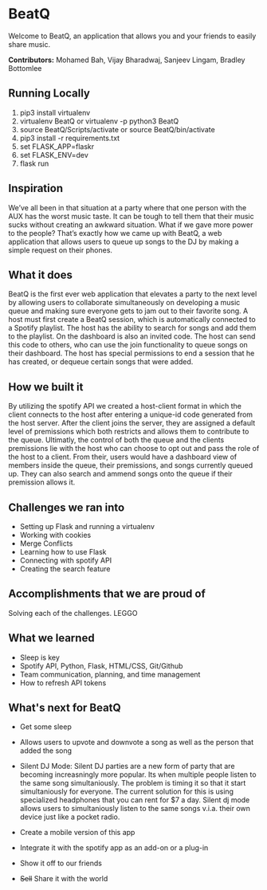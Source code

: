 # BeatQ
Welcome to BeatQ, an application that allows you and your friends to easily share music.


**Contributors:** Mohamed Bah, Vijay Bharadwaj, Sanjeev Lingam, Bradley Bottomlee


## Running Locally 
1. pip3 install virtualenv
2. virtualenv BeatQ or virtualenv -p python3 BeatQ
3. source BeatQ/Scripts/activate  or source BeatQ/bin/activate
4. pip3 install -r requirements.txt
5. set FLASK_APP=flaskr
6. set FLASK_ENV=dev
7. flask run

## Inspiration
We’ve all been in that situation at a party where that one person with the AUX has the worst music taste. It can be tough to tell them that their music sucks without creating an awkward situation. What if we gave more power to the people? That’s exactly how we came up with BeatQ, a web application that allows users to queue up songs to the DJ by making a simple request on their phones.

## What it does
BeatQ is the first ever web application that elevates a party to the next level by allowing users to collaborate simultaneously on developing a music queue and making sure everyone gets to jam out to their favorite song. A host must first create a BeatQ session, which is automatically connected to a Spotify playlist. The host has the ability to search for songs and add them to the playlist. On the dashboard is also an invited code. The host can send this code to others, who can use the join functionality to queue songs on their dashboard. The host has special permissions to end a session that he has created, or dequeue certain songs that were added. 

## How we built it
By utilizing the spotify API we created a host-client format in which the client connects to the host after entering a unique-id code generated from the host server. After the client joins the server, they are assigned a default level of premissions which both restricts and allows them to contribute to the queue. Ultimatly, the control of both the queue and the clients premissions lie with the host who can choose to opt out and pass the role of the host to a client. From their, users would have a dashboard view of members inside the queue, their premissions, and songs currently queued up. They can also search and ammend songs onto the queue if their premission allows it. 

## Challenges we ran into
* Setting up Flask and running a virtualenv
* Working with cookies
* Merge Conflicts
* Learning how to use Flask
* Connecting with spotify API
* Creating the search feature 

## Accomplishments that we are proud of
Solving each of the challenges. LEGGO

## What we learned
* Sleep is key
* Spotify API, Python, Flask, HTML/CSS, Git/Github
* Team communication, planning, and time management
* How to refresh API tokens 

## What's next for BeatQ

* Get some sleep

* Allows users to upvote and downvote a song as well as the person that added the song

* Silent DJ Mode: Silent DJ parties are a new form of party that are becoming increasningly more popular. Its when multiple people listen to the same song simultaniously. The problem is timing it so that it start simultaniously for everyone. The current solution for this is using specialized headphones that you can rent for $7 a day. Silent dj mode allows users to simultaniously listen to the same songs v.i.a. their own device just like a pocket radio. 

* Create a mobile version of this app

* Integrate it with the spotify app as an add-on or a plug-in

* Show it off to our friends

* <S>Sell</s> Share it with the world
